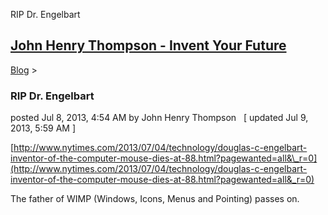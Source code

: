 RIP Dr. Engelbart 

[John Henry Thompson - Invent Your Future](../index.html)
---------------------------------------------------------

    

[Blog](../z-blog-1.html)‎ > ‎

### RIP Dr. Engelbart

posted Jul 8, 2013, 4:54 AM by John Henry Thompson   \[ updated Jul 9, 2013, 5:59 AM \]

  
[http://www.nytimes.com/2013/07/04/technology/douglas-c-engelbart-inventor-of-the-computer-mouse-dies-at-88.html?pagewanted=all&\_r=0](http://www.nytimes.com/2013/07/04/technology/douglas-c-engelbart-inventor-of-the-computer-mouse-dies-at-88.html?pagewanted=all&_r=0)  
  
The father of WIMP (Windows, Icons, Menus and Pointing) passes on.  

